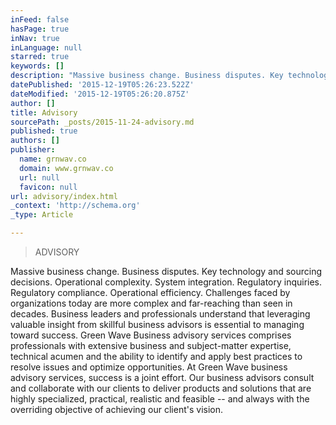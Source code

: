 ```yaml
---
inFeed: false
hasPage: true
inNav: true
inLanguage: null
starred: true
keywords: []
description: "Massive business change. Business disputes. Key technology and sourcing decisions. Operational complexity. System integration. Regulatory inquiries.\_ Regulatory"
datePublished: '2015-12-19T05:26:23.522Z'
dateModified: '2015-12-19T05:26:20.875Z'
author: []
title: Advisory
sourcePath: _posts/2015-11-24-advisory.md
published: true
authors: []
publisher:
  name: grnwav.co
  domain: www.grnwav.co
  url: null
  favicon: null
url: advisory/index.html
_context: 'http://schema.org'
_type: Article

---
```

> ADVISORY

Massive business change. Business disputes. Key technology and sourcing decisions. Operational complexity. System integration. Regulatory inquiries.  Regulatory compliance. Operational efficiency.   Challenges faced by organizations today are more complex and far-reaching than seen in decades. Business leaders and professionals understand that leveraging valuable insight from skillful business advisors is essential to managing toward success.   Green Wave Business advisory services comprises professionals with extensive business and subject-matter expertise, technical acumen and the ability to identify and apply best practices to resolve issues and optimize opportunities. At Green Wave business advisory services, success is a joint effort. Our business advisors consult and collaborate with our clients to deliver products and solutions that are highly specialized, practical, realistic and feasible -- and always with the overriding objective of achieving our client's vision.